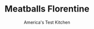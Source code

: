 ---
layout: ../../layouts/MarkdownPostLayout.astro
title: Meatballs Florentine
author: America's Test Kitchen
pubDate: 2023-03-15
description: "We streamline the cooking (and cleaning) by cooking the meatballs, sauce, and pasta in the same pan."
image_url: https://res.cloudinary.com/hksqkdlah/image/upload/ar_1:1,c_fill,dpr_2.0,f_auto,fl_lossy.progressive.strip_profile,g_faces:auto,q_auto:low,w_344/10385_sfs-meatballsflorentine-13
tags: ["Main Courses","Beef","Pork","Weeknight","30-Minute Suppers"]
calories: 1412
protein: 13
carbohydrates: 63
fats: 
fiber: 6
ingredients: ["1 pound, meatloaf mix","3 ounces (3 cups), baby spinach, chopped","1/3 cup, panko bread crumbs","1 , large egg, lightly beaten","5 , garlic cloves, minced",", Salt and pepper","1 tablespoon, olive oil","1 (28-ounce) can, crushed tomatoes","2 cups, water","8 ounces, spaghetti, broken in half","1/4 cup, chopped fresh basil"]
serves: 4
time: "30 minutes"
instructions: ["Combine meatloaf mix, 1 cup spinach, panko, egg, half of garlic, and 1 teaspoon salt in bowl and knead gently until incorporated. Form mixture into 3 dozen 1-inch meatballs. Heat oil in 12-inch nonstick skillet over medium-high heat until just smoking. Cook meatballs until well browned all over, about 5 minutes; transfer to plate.","Add remaining garlic to now-empty skillet and cook until fragrant, about 30 seconds. Stir in tomatoes, water, spaghetti, and ½ teaspoon salt and bring to boil. Cover, reduce heat to medium-low, and cook, stirring often, until spaghetti begins to soften, about 7 minutes. Add meatballs and continue to simmer, covered, until meatballs are cooked through and spaghetti is al dente, about 5 minutes. Off heat, stir in remaining 2 cups spinach and basil. Season with salt and pepper to taste. Serve."]
nutrition: ["880 mg Potassium","214 mg Phosphorus","135 mg Calcium","4 mg Iron","93 mg Magnesium","982 mg Sodium","1 mg Zinc","6 g Fat","3 mg Niacin (B3)","3 g Monounsaturated","1 g Polyunsaturated","25 mg Vitamin C","46 mg Cholesterol","1 g Saturated","6 g Fiber","84 µg Folate (food)","10 g Sugars","123 µg Vitamin K","334 g Water","63 g Carbs","84 µg Folate equivalent (total)","13 g Protein","3 mg Vitamin E","145 µg Vitamin A","353 kcal Energy","1412 calories"]
notes: "You can substitute equal parts ground beef and ground pork for the meatloaf mix. Serve with grated Parmesan."
---